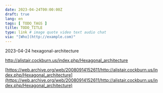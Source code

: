 ```yaml
---
date: 2023-04-24T00:00:00Z
draft: true
lang: en
tags: [ TODO_TAGS ]
title: TODO_TITLE
type: link # image quote video text audio chat
via: "[Who](http://example.com)"
---
```



2023-04-24 hexagonal-architecture


http://alistair.cockburn.us/index.php/Hexagonal_architecture

[https://web.archive.org/web/20080914152611/http://alistair.cockburn.us/index.php/Hexagonal_architecture](https://web.archive.org/web/20080914152611/http://alistair.cockburn.us/index.php/Hexagonal_architecture)

